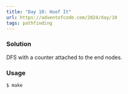 ```yaml
---
title: "Day 10: Hoof It"
url: https://adventofcode.com/2024/day/10
tags: pathfinding
---
```


### Solution
DFS with a counter attached to the end nodes.

### Usage
```
$ make
```
